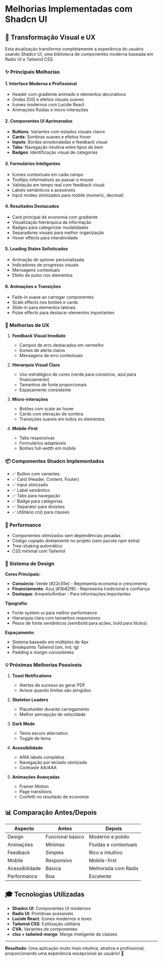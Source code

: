 # Melhorias Implementadas com Shadcn UI

## 🎨 Transformação Visual e UX

Esta atualização transforma completamente a experiência do usuário usando Shadcn UI, uma biblioteca de componentes moderna baseada em Radix UI e Tailwind CSS.

### ✨ Principais Melhorias

#### 1. **Interface Moderna e Profissional**
- Header com gradiente animado e elementos decorativos
- Ondas SVG e efeitos visuais suaves
- Ícones modernos com Lucide React
- Animações fluidas e micro-interações

#### 2. **Componentes UI Aprimorados**
- **Buttons**: Variantes com estados visuais claros
- **Cards**: Sombras suaves e efeitos hover
- **Inputs**: Bordas arredondadas e feedback visual
- **Tabs**: Navegação intuitiva entre tipos de bem
- **Badges**: Identificação visual de categorias

#### 3. **Formulários Inteligentes**
- Ícones contextuais em cada campo
- Tooltips informativos ao passar o mouse
- Validação em tempo real com feedback visual
- Labels semânticos e acessíveis
- Input modes otimizados para mobile (numeric, decimal)

#### 4. **Resultados Destacados**
- Card principal de economia com gradiente
- Visualização hierárquica da informação
- Badges para categorizar modalidades
- Separadores visuais para melhor organização
- Hover effects para interatividade

#### 5. **Loading States Sofisticados**
- Animação de spinner personalizada
- Indicadores de progresso visuais
- Mensagens contextuais
- Efeito de pulso nos elementos

#### 6. **Animações e Transições**
- Fade-in suave ao carregar componentes
- Scale effects nos botões e cards
- Slide-in para elementos laterais
- Pulse effects para destacar elementos importantes

### 🎯 Melhorias de UX

1. **Feedback Visual Imediato**
   - Campos de erro destacados em vermelho
   - Ícones de alerta claros
   - Mensagens de erro contextuais

2. **Hierarquia Visual Clara**
   - Uso estratégico de cores (verde para consórcio, azul para financiamento)
   - Tamanhos de fonte proporcionais
   - Espaçamento consistente

3. **Micro-interações**
   - Botões com scale ao hover
   - Cards com elevação de sombra
   - Transições suaves em todos os elementos

4. **Mobile-First**
   - Tabs responsivas
   - Formulários adaptáveis
   - Botões full-width em mobile

### 📦 Componentes Shadcn Implementados

- ✅ Button com variantes
- ✅ Card (Header, Content, Footer)
- ✅ Input otimizado
- ✅ Label semântico
- ✅ Tabs para navegação
- ✅ Badge para categorias
- ✅ Separator para divisões
- ✅ Utilitário cn() para classes

### 🚀 Performance

- Componentes otimizados sem dependências pesadas
- Código copiado diretamente no projeto (sem pacote npm extra)
- Tree-shaking automático
- CSS minimal com Tailwind

### 🎨 Sistema de Design

**Cores Principais:**
- **Consórcio**: Verde (#22c55e) - Representa economia e crescimento
- **Financiamento**: Azul (#3b82f6) - Representa tradicional e confiança
- **Destaque**: Amarelo/Âmbar - Para informações importantes

**Tipografia:**
- Fonte system-ui para melhor performance
- Hierarquia clara com tamanhos responsivos
- Pesos de fonte semânticos (semibold para ações, bold para títulos)

**Espaçamento:**
- Sistema baseado em múltiplos de 4px
- Breakpoints Tailwind (sm, md, lg)
- Padding e margin consistentes

### 💡 Próximas Melhorias Possíveis

1. **Toast Notifications**
   - Alertas de sucesso ao gerar PDF
   - Avisos quando limites são atingidos

2. **Skeleton Loaders**
   - Placeholder durante carregamento
   - Melhor percepção de velocidade

3. **Dark Mode**
   - Tema escuro alternativo
   - Toggle de tema

4. **Acessibilidade**
   - ARIA labels completos
   - Navegação por teclado otimizada
   - Contraste AA/AAA

5. **Animações Avançadas**
   - Framer Motion
   - Page transitions
   - Confetti no resultado de economia

## 📊 Comparação Antes/Depois

| Aspecto | Antes | Depois |
|---------|-------|--------|
| Design | Funcional básico | Moderno e polido |
| Animações | Mínimas | Fluidas e contextuais |
| Feedback | Simples | Rico e intuitivo |
| Mobile | Responsivo | Mobile-first |
| Acessibilidade | Básica | Melhorada com Radix |
| Performance | Boa | Excelente |

## 🎓 Tecnologias Utilizadas

- **Shadcn UI**: Componentes UI modernos
- **Radix UI**: Primitivas acessíveis
- **Lucide React**: Ícones modernos e leves
- **Tailwind CSS**: Estilização utilitária
- **CVA**: Variantes de componentes
- **clsx + tailwind-merge**: Merge inteligente de classes

---

**Resultado:** Uma aplicação muito mais intuitiva, atrativa e profissional, proporcionando uma experiência excepcional ao usuário! 🎉

